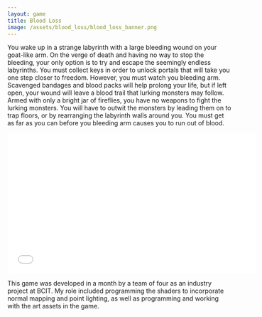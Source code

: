 ```yaml
---
layout: game
title: Blood Loss
image: /assets/blood_loss/blood_loss_banner.png
---
```


You wake up in a strange labyrinth with a large bleeding wound on your goat-like arm. On the verge of death and having no way to stop the bleeding, your only option is to try and escape the seemingly endless labyrinths. You must collect keys in order to unlock portals that will take you one step closer to freedom. However, you must watch you bleeding arm. Scavenged bandages and blood packs will help prolong your life, but if left open, your wound will leave a blood trail that lurking monsters may follow. Armed with only a bright jar of fireflies, you have no weapons to fight the lurking monsters. You will have to outwit the monsters by leading them on to trap floors, or by rearranging the labyrinth walls around you. You must get as far as you can before you bleeding arm causes you to run out of blood.

<iframe width="560" height="315" src="//www.youtube.com/embed/KCCQRT78dII" frameborder="0" allowfullscreen="1"></iframe>

This game was developed in a month by a team of four as an industry project at BCIT. My role included programming the shaders to incorporate normal mapping and point lighting, as well as programming and working with the art assets in the game.
